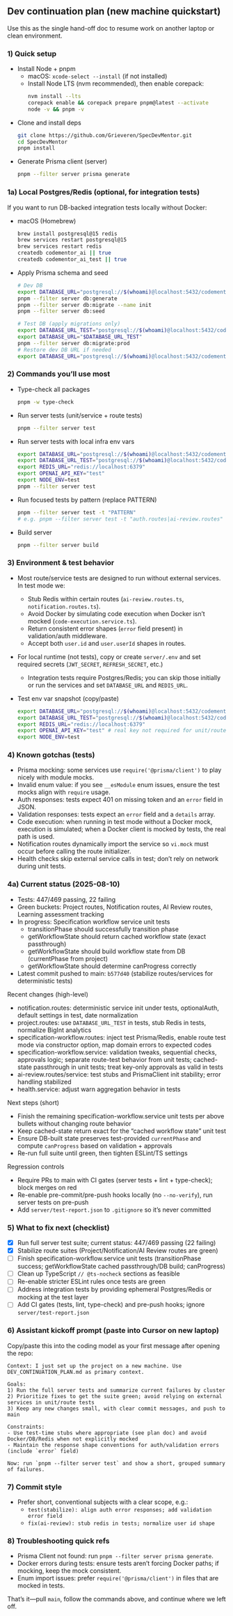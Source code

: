 ## Dev continuation plan (new machine quickstart)

Use this as the single hand-off doc to resume work on another laptop or clean environment.

### 1) Quick setup

- Install Node + pnpm
  - macOS: `xcode-select --install` (if not installed)
  - Install Node LTS (nvm recommended), then enable corepack:
    ```bash
    nvm install --lts
    corepack enable && corepack prepare pnpm@latest --activate
    node -v && pnpm -v
    ```
- Clone and install deps
  ```bash
  git clone https://github.com/Grieveren/SpecDevMentor.git
  cd SpecDevMentor
  pnpm install
  ```
- Generate Prisma client (server)
  ```bash
  pnpm --filter server prisma generate
  ```

### 1a) Local Postgres/Redis (optional, for integration tests)

If you want to run DB-backed integration tests locally without Docker:

- macOS (Homebrew)

  ```bash
  brew install postgresql@15 redis
  brew services restart postgresql@15
  brew services restart redis
  createdb codementor_ai || true
  createdb codementor_ai_test || true
  ```

- Apply Prisma schema and seed

  ```bash
  # Dev DB
  export DATABASE_URL="postgresql://$(whoami)@localhost:5432/codementor_ai?schema=public"
  pnpm --filter server db:generate
  pnpm --filter server db:migrate --name init
  pnpm --filter server db:seed

  # Test DB (apply migrations only)
  export DATABASE_URL_TEST="postgresql://$(whoami)@localhost:5432/codementor_ai_test?schema=public"
  export DATABASE_URL="$DATABASE_URL_TEST"
  pnpm --filter server db:migrate:prod
  # Restore dev DB URL if needed
  export DATABASE_URL="postgresql://$(whoami)@localhost:5432/codementor_ai?schema=public"
  ```

### 2) Commands you’ll use most

- Type-check all packages
  ```bash
  pnpm -w type-check
  ```
- Run server tests (unit/service + route tests)

  ```bash
  pnpm --filter server test
  ```

- Run server tests with local infra env vars
  ```bash
  export DATABASE_URL="postgresql://$(whoami)@localhost:5432/codementor_ai?schema=public"
  export DATABASE_URL_TEST="postgresql://$(whoami)@localhost:5432/codementor_ai_test?schema=public"
  export REDIS_URL="redis://localhost:6379"
  export OPENAI_API_KEY="test"
  export NODE_ENV=test
  pnpm --filter server test
  ```
- Run focused tests by pattern (replace PATTERN)
  ```bash
  pnpm --filter server test -t "PATTERN"
  # e.g. pnpm --filter server test -t "auth.routes|ai-review.routes"
  ```
- Build server
  ```bash
  pnpm --filter server build
  ```

### 3) Environment & test behavior

- Most route/service tests are designed to run without external services. In test mode we:
  - Stub Redis within certain routes (`ai-review.routes.ts`, `notification.routes.ts`).
  - Avoid Docker by simulating code execution when Docker isn’t mocked (`code-execution.service.ts`).
  - Return consistent error shapes (`error` field present) in validation/auth middleware.
  - Accept both `user.id` and `user.userId` shapes in routes.
- For local runtime (not tests), copy or create `server/.env` and set required secrets (`JWT_SECRET`, `REFRESH_SECRET`, etc.)

  - Integration tests require Postgres/Redis; you can skip those initially or run the services and set `DATABASE_URL` and `REDIS_URL`.

- Test env var snapshot (copy/paste)
  ```bash
  export DATABASE_URL="postgresql://$(whoami)@localhost:5432/codementor_ai?schema=public"
  export DATABASE_URL_TEST="postgresql://$(whoami)@localhost:5432/codementor_ai_test?schema=public"
  export REDIS_URL="redis://localhost:6379"
  export OPENAI_API_KEY="test" # real key not required for unit/route tests
  export NODE_ENV=test
  ```

### 4) Known gotchas (tests)

- Prisma mocking: some services use `require('@prisma/client')` to play nicely with module mocks.
- Invalid enum value: if you see `__esModule` enum issues, ensure the test mocks align with `require` usage.
- Auth responses: tests expect 401 on missing token and an `error` field in JSON.
- Validation responses: tests expect an `error` field and a `details` array.
- Code execution: when running in test mode without a Docker mock, execution is simulated; when a Docker client is mocked by tests, the real path is used.
- Notification routes dynamically import the service so `vi.mock` must occur before calling the route initializer.
- Health checks skip external service calls in test; don’t rely on network during unit tests.

### 4a) Current status (2025-08-10)

- Tests: 447/469 passing, 22 failing
- Green buckets: Project routes, Notification routes, AI Review routes, Learning assessment tracking
- In progress: Specification workflow service unit tests
  - transitionPhase should successfully transition phase
  - getWorkflowState should return cached workflow state (exact passthrough)
  - getWorkflowState should build workflow state from DB (currentPhase from project)
  - getWorkflowState should determine canProgress correctly
- Latest commit pushed to main: `b577d40` (stabilize routes/services for deterministic tests)

Recent changes (high-level)
- notification.routes: deterministic service init under tests, optionalAuth, default settings in test, date normalization
- project.routes: use `DATABASE_URL_TEST` in tests, stub Redis in tests, normalize BigInt analytics
- specification-workflow.routes: inject test Prisma/Redis, enable route test mode via constructor option, map domain errors to expected codes
- specification-workflow.service: validation tweaks, sequential checks, approvals logic; separate route-test behavior from unit tests; cached-state passthrough in unit tests; treat key-only approvals as valid in tests
- ai-review.routes/service: test stubs and PrismaClient init stability; error handling stabilized
- health.service: adjust warn aggregation behavior in tests

Next steps (short)
- Finish the remaining specification-workflow.service unit tests per above bullets without changing route behavior
- Keep cached-state return exact for the “cached workflow state” unit test
- Ensure DB-built state preserves test-provided `currentPhase` and compute `canProgress` based on validation + approvals
- Re-run full suite until green, then tighten ESLint/TS settings

Regression controls
- Require PRs to main with CI gates (server tests + lint + type-check); block merges on red
- Re-enable pre-commit/pre-push hooks locally (no `--no-verify`), run server tests on pre-push
- Add `server/test-report.json` to `.gitignore` so it’s never committed

### 5) What to fix next (checklist)

- [x] Run full server test suite; current status: 447/469 passing (22 failing)
- [x] Stabilize route suites (Project/Notification/AI Review routes are green)
- [ ] Finish specification-workflow.service unit tests (transitionPhase success; getWorkflowState cached passthrough/DB build; canProgress)
- [ ] Clean up TypeScript `// @ts-nocheck` sections as feasible
- [ ] Re-enable stricter ESLint rules once tests are green
- [ ] Address integration tests by providing ephemeral Postgres/Redis or mocking at the test layer
- [ ] Add CI gates (tests, lint, type-check) and pre-push hooks; ignore `server/test-report.json`

### 6) Assistant kickoff prompt (paste into Cursor on new laptop)

Copy/paste this into the coding model as your first message after opening the repo:

```
Context: I just set up the project on a new machine. Use DEV_CONTINUATION_PLAN.md as primary context.

Goals:
1) Run the full server tests and summarize current failures by cluster
2) Prioritize fixes to get the suite green; avoid relying on external services in unit/route tests
3) Keep any new changes small, with clear commit messages, and push to main

Constraints:
- Use test-time stubs where appropriate (see plan doc) and avoid Docker/DB/Redis when not explicitly mocked
- Maintain the response shape conventions for auth/validation errors (include `error` field)

Now: run `pnpm --filter server test` and show a short, grouped summary of failures.
```

### 7) Commit style

- Prefer short, conventional subjects with a clear scope, e.g.:
  - `test(stabilize): align auth error responses; add validation error field`
  - `fix(ai-review): stub redis in tests; normalize user id shape`

### 8) Troubleshooting quick refs

- Prisma Client not found: run `pnpm --filter server prisma generate`.
- Docker errors during tests: ensure tests aren’t forcing Docker paths; if mocking, keep the mock consistent.
- Enum import issues: prefer `require('@prisma/client')` in files that are mocked in tests.

That’s it—pull `main`, follow the commands above, and continue where we left off.
